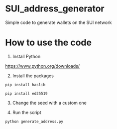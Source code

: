 # SUI_address_generator
 Simple code to generate wallets on the SUI network

# How to use the code

1. Install Python

https://www.python.org/downloads/

2. Install the packages

`pip install haslib`

`pip install ed25519`

3. Change the seed with a custom one

4. Run the script

`python generate_address.py`
